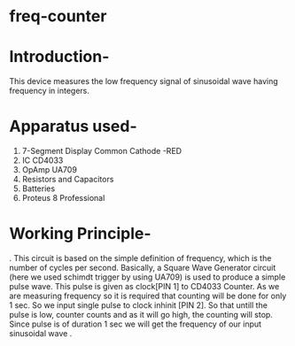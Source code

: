 # freq-counter

# Introduction-
This device measures the low frequency signal of sinusoidal wave having frequency in integers.

# Apparatus used-
1. 7-Segment Display Common Cathode -RED
2. IC CD4033 
3. OpAmp UA709
4. Resistors and Capacitors
5. Batteries
6. Proteus 8 Professional

# Working Principle-
. This circuit is based on the simple definition of frequency, which is the number of cycles per second. Basically, a Square Wave
Generator circuit (here we used schimdt trigger by using UA709) is used to produce a simple pulse wave. This pulse is given as clock[PIN 1]
to CD4033 Counter.
As we are measuring frequency so it is required that counting will be done for only 1 sec. So we input single pulse to clock inhinit [PIN 2].
 So that untill the pulse is low, counter counts and as it will go high, the counting will stop. Since pulse is of duration 1 sec 
 we will get the frequency of our input sinusoidal wave .
